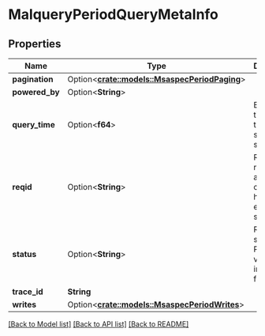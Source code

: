 # MalqueryPeriodQueryMetaInfo

## Properties

Name | Type | Description | Notes
------------ | ------------- | ------------- | -------------
**pagination** | Option<[**crate::models::MsaspecPeriodPaging**](msaspec.Paging.md)> |  | [optional]
**powered_by** | Option<**String**> |  | [optional]
**query_time** | Option<**f64**> | Elapsed time since the request started in seconds | [optional]
**reqid** | Option<**String**> | Request ID returned after creating a hunt or exact search | [optional]
**status** | Option<**String**> | Request status. Possible values: inprogress, failed, done | [optional]
**trace_id** | **String** |  |
**writes** | Option<[**crate::models::MsaspecPeriodWrites**](msaspec.Writes.md)> |  | [optional]

[[Back to Model list]](../README.md#documentation-for-models) [[Back to API list]](../README.md#documentation-for-api-endpoints) [[Back to README]](../README.md)

